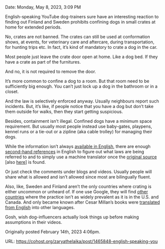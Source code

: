Date: Monday, May 8, 2023, 3:09 PM

English-speaking YouTube dog-trainers sure have an interesting reaction to finding out Finland and Sweden prohibits confining dogs in small crates at home for extended periods.

No, crates are not banned. The crates can still be used at conformation shows, at events, for veterinary care and aftercare, during transportation, for hunting trips etc. In fact, it’s kind of mandatory to crate a dog in the car.

Most people just leave the crate door open at home. Like a dog bed. If they have a crate as part of the furnitures.

And no, it is not required to remove the door.

It’s more common to confine a dog to a room. But that room need to be sufficiently big enough. You can’t just lock up a dog in the bathroom or in a closet.

And the law is selectively enforced anyway. Usually neighbours report such incidents. But, it’s like, if people notice that you have a dog but don’t take them outside for walks, then they start getting suspicious.

Besides, containment isn’t illegal. Confined dogs have a minimum space requirement. But usually most people instead use baby-gates, playpens, kennel runs or a tie-out or a zipline (aka cable trolley) for managing their dogs.

While the information isn’t always [available in English](https://web.archive.org/web/20210810061115/https://www.lansstyrelsen.se/download/18.10adba9e1616f8edbc975a/1526068739055/Animal-welfare-regulations-dog.pdf), there are enough [second-hand references](https://www.ncbi.nlm.nih.gov/pmc/articles/PMC8495059/) in English to figure out what laws are being referred to and to simply use a machine translator once the [original source](https://www.finlex.fi/fi/laki/alkup/2010/20100674) [also [here](https://jordbruksverket.se/djur/hundar-katter-och-smadjur/hundar/sa-skoter-du-din-hund)] is found.

Or just check the comments under blogs and videos. Usually people will share what is allowed and isn’t allowed since most are bilingually fluent.

Also, like, Sweden and Finland aren’t the only countries where crating is either uncommon or unheard of. If one use Google, they will find [other countries](https://www.theguardian.com/lifeandstyle/2015/jun/25/dogs-crating-pet-abuse) where the practice isn’t as widely prevalent as it is in the U.S. and Canada. And only became known after Cesar Millan’s books were [translated from English](https://doi.org/10.1163/15685306-12341342) into other languages.

Gosh, wish dog-influencers actually look things up before making assumptions in their videos.

Originally posted February 14th, 2023 4:06pm.

URL: https://cohost.org/zaryathelaika/post/1465848-english-speaking-you

